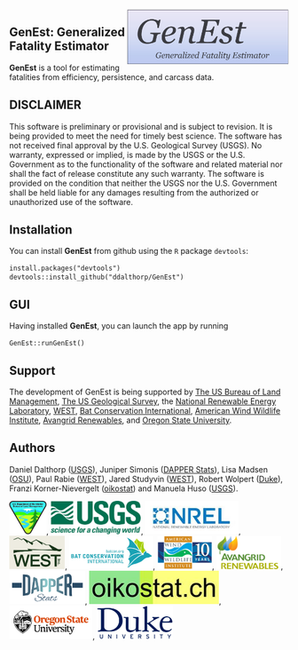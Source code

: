 <img src = 'inst/application/GenEst/www/GenEst.png' height = '100' align="right" />

## GenEst: Generalized Fatality Estimator     

**GenEst** is a tool for estimating fatalities from efficiency, persistence,
and carcass data.

## DISCLAIMER

This software is preliminary or provisional and is subject to revision. It is
being provided to meet the need for timely best science. The software has not
received final approval by the U.S. Geological Survey (USGS). No warranty,
expressed or implied, is made by the USGS or the U.S. Government as to the
functionality of the software and related material nor shall the fact of release
constitute any such warranty. The software is provided on the condition that
neither the USGS nor the U.S. Government shall be held liable for any damages
resulting from the authorized or unauthorized use of the software.

## Installation

You can install **GenEst** from github using the `R` package `devtools`:

```
install.packages("devtools")
devtools::install_github("ddalthorp/GenEst")
```

## GUI

Having installed **GenEst**, you can launch the app by running

```
GenEst::runGenEst()
```

## Support

The development of GenEst is being supported by [The US Bureau of Land
Management](https://www.blm.gov/), [The US Geological
Survey](https://www.usgs.gov/), the [National Renewable Energy 
Laboratory](https://www.nrel.gov/),
[WEST](http://www.westconsultants.com/), [Bat Conservation
International](http://www.batcon.org/), [American 
Wind Wildlife Institute](https://awwi.org/), [Avangrid 
Renewables](http://www.avangridrenewables.us/), and [Oregon State
University](https://oregonstate.edu/). 

## Authors

Daniel Dalthorp ([USGS](https://www.usgs.gov/)), Juniper Simonis ([DAPPER
Stats](www.dapperstats.com)), Lisa Madsen ([OSU](https://oregonstate.edu/)),
Paul Rabie ([WEST](http://www.westconsultants.com/)), Jared Studyvin
([WEST](http://www.westconsultants.com/)), Robert Wolpert 
([Duke](http://www2.stat.duke.edu/~rlw/)), Franzi Korner-Nievergelt 
([oikostat](http://www.oikostat.ch/)) and Manuela Huso 
([USGS](https://www.usgs.gov/)).


<img src = 'inst/application/GenEst/www/blm.jpg' height = '60'>, 
<img src = 'inst/application/GenEst/www/usgs.png' height = '60'>, 
<img src = 'inst/application/GenEst/www/nrel.jpg' height = '60'>,
<img src = 'inst/application/GenEst/www/west.png' height = '60'>,
<img src = 'inst/application/GenEst/www/bci.jpg' height = '60'>,
<img src = 'inst/application/GenEst/www/awwi.png' height = '60'>,
<img src = 'inst/application/GenEst/www/avangrid.png' height = '60'>,
<img src = 'inst/application/GenEst/www/dapper.png' height = '60'>,
<img src = 'inst/application/GenEst/www/oikostat.jpg' height = '60'>,
<img src = 'inst/application/GenEst/www/osu.jpg' height = '60'>,
<img src = 'inst/application/GenEst/www/duke.png' height = '60'>
